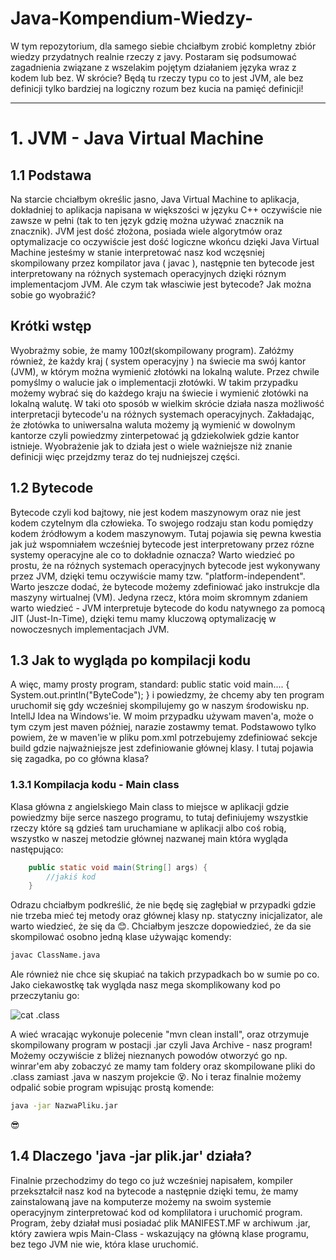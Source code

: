 # Java-Kompendium-Wiedzy-
W tym repozytorium, dla samego siebie chciałbym zrobić kompletny zbiór wiedzy przydatnych realnie rzeczy z javy. Postaram się podsumować zagadnienia związane z wszelakim pojętym działaniem języka wraz z kodem lub bez. W skrócie? Będą tu rzeczy typu co to jest JVM, ale bez definicji tylko bardziej na logiczny rozum bez kucia na pamięć definicji!


---


# 1. JVM - Java Virtual Machine

## 1.1 Podstawa

Na starcie chciałbym określic jasno, Java Virtual Machine to aplikacja, dokładniej to aplikacja napisana w większości w języku C++ oczywiście nie zawsze w pełni (tak to ten język gdzię można używać znacznik na znacznik). JVM jest dość złożona, posiada wiele algorytmów oraz optymalizacje co oczywiście jest dość logiczne wkońcu dzięki Java Virtual Machine jesteśmy w stanie interpretować nasz kod wczęsniej skompilowany przez kompilator java ( javac ), następnie ten bytecode jest interpretowany na różnych systemach operacyjnych dzięki róznym implementacjom JVM. Ale czym tak własciwie jest bytecode? Jak można sobie go wyobraźić?

## Krótki wstęp

Wyobrażmy sobie, że mamy 100zł(skompilowany program). Załóżmy również, że każdy kraj ( system operacyjny ) na świecie ma swój kantor (JVM), w którym można wymienić złotówki na lokalną walute. Przez chwile pomyślmy o walucie jak o implementacji złotówki. W takim przypadku możemy wybrać się do każdego kraju na świecie i wymienić złotówki na lokalną walutę. W taki oto sposób w wielkim skrócie działa nasza możliwość interpretacji bytecode'u na różnych systemach operacyjnych. Zakładając, że złotówka to uniwersalna waluta możemy ją wymienić w dowolnym kantorze czyli powiedzmy zinterpetować ją gdziekolwiek gdzie kantor istnieje. Wyobrażenie jak to działa jest o wiele ważniejsze niż znanie definicji więc przejdzmy teraz do tej nudniejszej części. 

## 1.2 Bytecode
Bytecode czyli kod bajtowy, nie jest kodem maszynowym oraz nie jest kodem czytelnym dla człowieka. To swojego rodzaju stan kodu pomiędzy kodem źródłowym a kodem maszynowym. Tutaj pojawia się pewna kwestia jak już wspomniałem wcześniej bytecode jest interpretowany przez rózne systemy operacyjne ale co to dokładnie oznacza? Warto wiedzieć po prostu, że na różnych systemach operacyjnych bytecode jest wykonywany przez JVM, dzięki temu oczywiście mamy tzw. "platform-independent". Warto jeszcze dodać, że bytecode możemy zdefiniować jako instrukcje dla maszyny wirtualnej (VM). Jedyna rzecz, która moim skromnym zdaniem warto wiedzieć - JVM interpretuje bytecode do kodu natywnego za pomocą JIT (Just-In-Time), dzięki temu mamy kluczową optymalizację w nowoczesnych implementacjach JVM.

## 1.3 Jak to wygląda po kompilacji kodu
A więc, mamy prosty program, standard:
public static void main.... { System.out.println("ByteCode"); } i powiedzmy, że chcemy aby ten program uruchomił się gdy wcześniej skompilujemy go w naszym środowisku np. IntellJ Idea na Windows'ie. 
W moim przypadku używam maven'a, może o tym czym jest maven później, narazie zostawmy temat.
Podstawowo tylko powiem, że w maven'ie w pliku pom.xml potrzebujemy zdefiniować sekcje build gdzie najważniejsze jest zdefiniowanie głównej klasy. I tutaj pojawia się zagadka, po co główna klasa?

### 1.3.1 Kompilacja kodu - Main class
Klasa główna z angielskiego Main class to miejsce w aplikacji gdzie powiedzmy bije serce naszego programu, to tutaj definiujemy wszystkie rzeczy które są gdzieś tam uruchamiane w aplikacji albo coś robią, wszystko w naszej metodzie głównej nazwanej main która wygląda następująco:
```java
    public static void main(String[] args) {
        //jakiś kod
    }
```
Odrazu chciałbym podkreślić, że nie będę się zagłębiał w przypadki gdzie nie trzeba mieć tej metody oraz głównej klasy np. statyczny inicjalizator, ale warto wiedzieć, że się da 😊.
Chciałbym jeszcze dopowiedzieć, że da sie skompilować osobno jedną klase używając komendy:
```bash
javac ClassName.java
```
Ale również nie chce się skupiać na takich przypadkach bo w sumie po co.
Jako ciekawostkę tak wygląda nasz mega skomplikowany kod po przeczytaniu go:

![cat .class](https://i.imgur.com/W1yYzg7.png)

A wieć wracając wykonuje polecenie "mvn clean install", oraz otrzymuje skompilowany program w postacji .jar czyli Java Archive - nasz program!
Możemy oczywiście z bliżej nieznanych powodów otworzyć go np. winrar'em aby zobaczyć ze mamy tam foldery oraz skompilowane pliki do .class zamiast .java w naszym projekcie 😵.
No i teraz finalnie możemy odpalić sobie program wpisując prostą komende:
```bash
java -jar NazwaPliku.jar
```
😎
## 1.4 Dlaczego 'java -jar plik.jar' działa?

Finalnie przechodzimy do tego co już wcześniej napisałem, kompiler przekształcił nasz kod na bytecode a następnie dzięki temu, że mamy zainstalowaną jave na komputerze możemy na swoim systemie operacyjnym zinterpretować kod od komplilatora i uruchomić program.
Program, żeby działał musi posiadać plik MANIFEST.MF w archiwum .jar, który zawiera wpis Main-Class - wskazujący na główną klase programu, bez tego JVM nie wie, która klase uruchomić.
